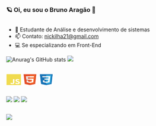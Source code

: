 ### 🪐 Oi, eu sou o Bruno Aragão 👋

##

- 🌱 Estudante de Análise e desenvolvimento de sistemas
- 📫 Contato: nickilha21@gmail.com
- 💻 Se especializando em Front-End

![Anurag's GitHub stats](https://github-readme-stats.vercel.app/api?username=BrunoaragaoSP&show_icons=true&theme=highcontrast)
<img src="https://github-readme-stats.vercel.app/api/top-langs/?username=BrunoaragaoSP&langs_count=12&layout=compact&theme=midnight-purple">

<div style="display: inline_block"><br>
  <img align="center" alt="Rafa-Js" height="30" width="40" src="https://raw.githubusercontent.com/devicons/devicon/master/icons/javascript/javascript-plain.svg">
  <img align="center" alt="Rafa-HTML" height="30" width="40" src="https://raw.githubusercontent.com/devicons/devicon/master/icons/html5/html5-original.svg">
  <img align="center" alt="Rafa-CSS" height="30" width="40" src="https://raw.githubusercontent.com/devicons/devicon/master/icons/css3/css3-original.svg">
 </div>
 
 ##
 
 <div> 
  
  <a href="https://www.instagram.com/bruno.aragao.9/" target="_blank"><img src="https://img.shields.io/badge/-Instagram-%23E4405F?style=for-the-badge&logo=instagram&logoColor=white" target="_blank"></a>
  <a href = "mailto:contatonickilha21@gmail.com"><img src="https://img.shields.io/badge/-Gmail-%23333?style=for-the-badge&logo=gmail&logoColor=white" target="_blank"></a>
  <a href="https://www.linkedin.com/in/bruno-arag%C3%A3o-2b7553b8/" target="_blank"><img src="https://img.shields.io/badge/-LinkedIn-%230077B5?style=for-the-badge&logo=linkedin&logoColor=white" target="_blank"></a> 
  
</div>

##

<img src="http://pa1.narvii.com/6941/092caf303fe02d05cf6cb140493cdddc95f2c2c1r1-498-537_00.gif" width="200">

